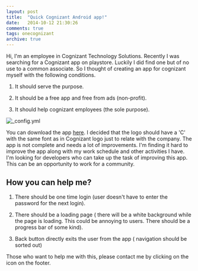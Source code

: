 ```yaml
---
layout: post
title:  "Quick Cognizant Android app!"
date:   2014-10-12 21:30:26
comments: true
tags: onecognizant
archive: true
---
```


Hi, I'm an employee in Cognizant Technology Solutions. Recently I was searching for a Cognizant app on playstore. Luckily I did find one but of no use to a common associate. So I thought of creating an app for cognizant myself with the following conditions.

1. It should serve the purpose.

2. It should be a free app and free from ads (non-profit).

3. It should help cognizant employees (the sole purpose).


![_config.yml](https://lh5.googleusercontent.com/xDsrSaQPZaLDWCQMJi6QhxzWtBtfAfX66pjM3oh_7SI=w624-h305-no)

You can download the app [here](https://play.google.com/store/apps/details?id=com.dt.sharath.quickcognizant).
I decided that the logo should have a 'C' with the same font as in Cognizant logo just to relate with the company. The app is not complete and needs a lot of improvements. I'm finding it hard to improve the app along with my work schedule and other activities I have. I'm looking for developers who can take up the task of improving this app. This can be an opportunity to work for a community.

## How you can help me? ##

1. There should be one time login (user doesn't have to enter the password for the next login).

2. There should be a loading page ( there will be a white background while the page is loading. This could be annoying to users. There should be a progress bar of some kind).

3. Back button directly exits the user from the app ( navigation should be sorted out)

Those who want to help me with this, please contact me by clicking on the icon on the footer.

